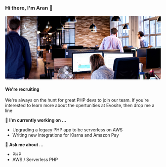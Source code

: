 ### Hi there, I'm Aran 👋

![Evosite offices](cover_photo.jpg)

#### We're recruiting
We're always on the hunt for great PHP devs to join our team. If you're interested to learn more about the opertunities at Evosite, then drop me a line

🔭 **I'm currently working on ...**
 - Upgrading a legacy PHP app to be serverless on AWS
 - Writing new integrations for Klarna and Amazon Pay
 
💬 **Ask me about ...**
 - PHP
 - AWS / Serverless PHP
 
 
